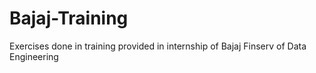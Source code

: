 # Bajaj-Training
Exercises done in training provided in internship of Bajaj Finserv of Data Engineering
